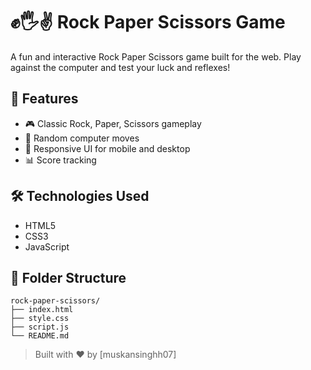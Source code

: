 
# ✊🖐✌️ Rock Paper Scissors Game

A fun and interactive Rock Paper Scissors game built for the web. Play against the computer and test your luck and reflexes!

## 🚀 Features

- 🎮 Classic Rock, Paper, Scissors gameplay
- 🤖 Random computer moves
- 📱 Responsive UI for mobile and desktop
- 📊 Score tracking

## 🛠️ Technologies Used

- HTML5
- CSS3
- JavaScript 



## 📂 Folder Structure

```
rock-paper-scissors/
├── index.html
├── style.css
├── script.js
└── README.md
```





> Built with ❤️ by [muskansinghh07]

